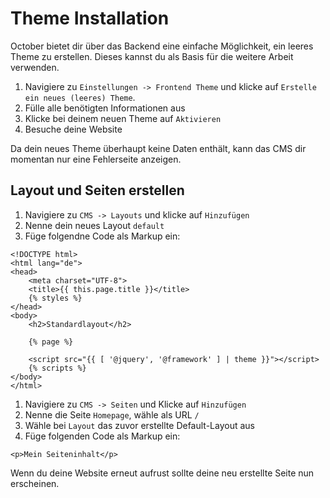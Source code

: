 # Theme Installation

October bietet dir über das Backend eine einfache Möglichkeit, ein leeres Theme zu erstellen. Dieses kannst du als Basis für die weitere Arbeit verwenden.

1. Navigiere zu `Einstellungen -> Frontend Theme` und klicke auf `Erstelle ein neues (leeres) Theme`.
1. Fülle alle benötigten Informationen aus
1. Klicke bei deinem neuen Theme auf `Aktivieren`
1. Besuche deine Website

Da dein neues Theme überhaupt keine Daten enthält, kann das CMS dir momentan nur eine Fehlerseite anzeigen.

## Layout und Seiten erstellen

1. Navigiere zu `CMS -> Layouts` und klicke auf `Hinzufügen`
1. Nenne dein neues Layout `default`
1. Füge folgendne Code als Markup ein:

```twig
<!DOCTYPE html>
<html lang="de">
<head>
	<meta charset="UTF-8">
	<title>{{ this.page.title }}</title>
	{% styles %}
</head>
<body>
	<h2>Standardlayout</h2>

	{% page %}

	<script src="{{ [ '@jquery', '@framework' ] | theme }}"></script>
	{% scripts %}
</body>
</html>
```

1. Navigiere zu `CMS -> Seiten` und Klicke auf `Hinzufügen`
1. Nenne die Seite `Homepage`, wähle als URL `/`
1. Wähle bei `Layout` das zuvor erstellte Default-Layout aus
1. Füge folgenden Code als Markup ein:

```twig
<p>Mein Seiteninhalt</p>
```

Wenn du deine Website erneut aufrust sollte deine neu erstellte Seite nun erscheinen.
